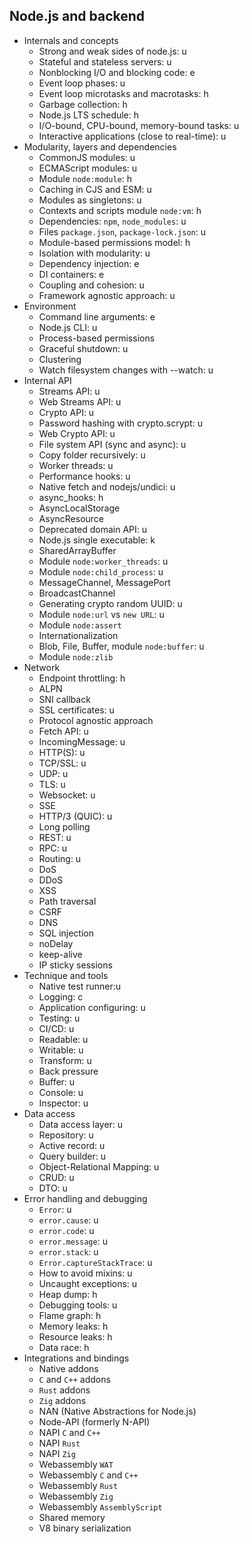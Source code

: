 ## Node.js and backend

- Internals and concepts
  - Strong and weak sides of node.js: u
  - Stateful and stateless servers: u
  - Nonblocking I/O and blocking code: e
  - Event loop phases: u
  - Event loop microtasks and macrotasks: h
  - Garbage collection: h
  - Node.js LTS schedule: h
  - I/O-bound, CPU-bound, memory-bound tasks: u
  - Interactive applications (close to real-time): u
- Modularity, layers and dependencies
  - CommonJS modules: u
  - ECMAScript modules: u
  - Module `node:module`: h
  - Caching in CJS and ESM: u
  - Modules as singletons: u
  - Contexts and scripts module `node:vm`: h
  - Dependencies: `npm`, `node_modules`: u
  - Files `package.json`, `package-lock.json`: u
  - Module-based permissions model: h
  - Isolation with modularity: u
  - Dependency injection: e
  - DI containers: e
  - Coupling and cohesion: u
  - Framework agnostic approach: u
- Environment
  - Command line arguments: e
  - Node.js CLI: u
  - Process-based permissions
  - Graceful shutdown: u
  - Clustering
  - Watch filesystem changes with --watch: u
- Internal API
  - Streams API: u
  - Web Streams API: u
  - Crypto API: u
  - Password hashing with crypto.scrypt: u
  - Web Crypto API: u
  - File system API (sync and async): u
  - Copy folder recursively: u
  - Worker threads: u
  - Performance hooks: u
  - Native fetch and nodejs/undici: u
  - async_hooks: h
  - AsyncLocalStorage
  - AsyncResource
  - Deprecated domain API: u
  - Node.js single executable: k
  - SharedArrayBuffer
  - Module `node:worker_threads`: u
  - Module `node:child_process`: u
  - MessageChannel, MessagePort
  - BroadcastChannel
  - Generating crypto random UUID: u
  - Module `node:url` vs `new URL`: u
  - Module `node:assert`
  - Internationalization
  - Blob, File, Buffer, module `node:buffer`: u
  - Module `node:zlib`
- Network
  - Endpoint throttling: h
  - ALPN
  - SNI callback
  - SSL certificates: u
  - Protocol agnostic approach
  - Fetch API: u
  - IncomingMessage: u
  - HTTP(S): u
  - TCP/SSL: u
  - UDP: u
  - TLS: u
  - Websocket: u
  - SSE
  - HTTP/3 (QUIC): u
  - Long polling
  - REST: u
  - RPC: u
  - Routing: u
  - DoS
  - DDoS
  - XSS
  - Path traversal
  - CSRF
  - DNS
  - SQL injection
  - noDelay
  - keep-alive
  - IP sticky sessions
- Technique and tools
  - Native test runner:u
  - Logging: c
  - Application configuring: u
  - Testing: u
  - CI/CD: u
  - Readable: u
  - Writable: u
  - Transform: u
  - Back pressure
  - Buffer: u
  - Console: u
  - Inspector: u
- Data access
  - Data access layer: u
  - Repository: u
  - Active record: u
  - Query builder: u
  - Object-Relational Mapping: u
  - CRUD: u
  - DTO: u
- Error handling and debugging
  - `Error`: u
  - `error.cause`: u
  - `error.code`: u
  - `error.message`: u
  - `error.stack`: u
  - `Error.captureStackTrace`: u
  - How to avoid mixins: u
  - Uncaught exceptions: u
  - Heap dump: h
  - Debugging tools: u
  - Flame graph: h
  - Memory leaks: h
  - Resource leaks: h
  - Data race: h
- Integrations and bindings
  - Native addons
  - `C` and `C++` addons
  - `Rust` addons
  - `Zig` addons
  - NAN (Native Abstractions for Node.js)
  - Node-API (formerly N-API)
  - NAPI `C` and `C++`
  - NAPI `Rust`
  - NAPI `Zig`
  - Webassembly `WAT`
  - Webassembly `C` and `C++`
  - Webassembly `Rust`
  - Webassembly `Zig`
  - Webassembly `AssemblyScript`
  - Shared memory
  - V8 binary serialization
